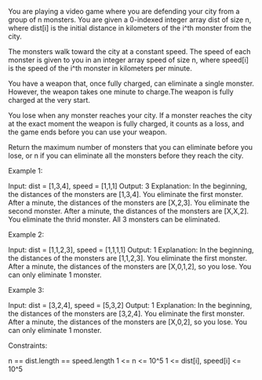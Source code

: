 You are playing a video game where you are defending your city from a group
of n monsters. You are given a 0-indexed integer array dist of size n, where
dist[i] is the initial distance in kilometers of the i^th monster from the
city.

The monsters walk toward the city at a constant speed. The speed of each
monster is given to you in an integer array speed of size n, where speed[i]
is the speed of the i^th monster in kilometers per minute.

You have a weapon that, once fully charged, can eliminate a single monster.
However, the weapon takes one minute to charge.The weapon is fully charged at
the very start.

You lose when any monster reaches your city. If a monster reaches the city at
the exact moment the weapon is fully charged, it counts as a loss, and the
game ends before you can use your weapon.

Return the maximum number of monsters that you can eliminate before you lose,
or n if you can eliminate all the monsters before they reach the city.


Example 1:


Input: dist = [1,3,4], speed = [1,1,1]
Output: 3
Explanation:
In the beginning, the distances of the monsters are [1,3,4]. You eliminate
the first monster.
After a minute, the distances of the monsters are [X,2,3]. You eliminate the
second monster.
After a minute, the distances of the monsters are [X,X,2]. You eliminate the
thrid monster.
All 3 monsters can be eliminated.

Example 2:


Input: dist = [1,1,2,3], speed = [1,1,1,1]
Output: 1
Explanation:
In the beginning, the distances of the monsters are [1,1,2,3]. You eliminate
the first monster.
After a minute, the distances of the monsters are [X,0,1,2], so you lose.
You can only eliminate 1 monster.


Example 3:


Input: dist = [3,2,4], speed = [5,3,2]
Output: 1
Explanation:
In the beginning, the distances of the monsters are [3,2,4]. You eliminate
the first monster.
After a minute, the distances of the monsters are [X,0,2], so you lose.
You can only eliminate 1 monster.



Constraints:


n == dist.length == speed.length
1 <= n <= 10^5
1 <= dist[i], speed[i] <= 10^5




